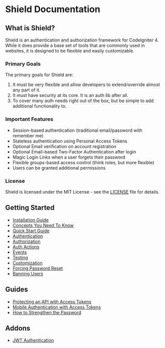 # Shield Documentation

## What is Shield?

Shield is an authentication and authorization framework for CodeIgniter 4. While
it does provide a base set of tools that are commonly used in websites, it is
designed to be flexible and easily customizable.

### Primary Goals

The primary goals for Shield are:

1. It must be very flexible and allow developers to extend/override almost any part of it.
2. It must have security at its core. It is an auth lib after all.
3. To cover many auth needs right out of the box, but be simple to add additional functionality to.

### Important Features

* Session-based authentication (traditional email/password with remember me)
* Stateless authentication using Personal Access Tokens
* Optional Email verification on account registration
* Optional Email-based Two-Factor Authentication after login
* Magic Login Links when a user forgets their password
* Flexible groups-based access control (think roles, but more flexible)
* Users can be granted additional permissions

### License

Shield is licensed under the MIT License - see the [LICENSE](https://github.com/codeigniter4/shield/blob/develop/LICENSE) file for details.

## Getting Started

* [Installation Guide](install.md)
* [Concepts You Need To Know](concepts.md)
* [Quick Start Guide](quickstart.md)
* [Authentication](authentication.md)
* [Authorization](authorization.md)
* [Auth Actions](auth_actions.md)
* [Events](events.md)
* [Testing](testing.md)
* [Customization](customization.md)
* [Forcing Password Reset](forcing_password_reset.md)
* [Banning Users](banning_users.md)

## Guides

* [Protecting an API with Access Tokens](guides/api_tokens.md)
* [Mobile Authentication with Access Tokens](guides/mobile_apps.md)
* [How to Strengthen the Password](guides/strengthen_password.md)

## Addons

* [JWT Authentication](addons/jwt.md)
